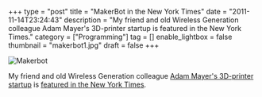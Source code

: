 +++
type = "post"
title = "MakerBot in the New York Times"
date = "2011-11-14T23:24:43"
description = "My friend and old Wireless Generation colleague Adam Mayer's 3D-printer startup is featured in the New York Times."
category = ["Programming"]
tag = []
enable_lightbox = false
thumbnail = "makerbot1.jpg"
draft = false
+++

<p><img style="display:block; margin-left:auto; margin-right:auto;" src="makerbot1.jpg" title="Makerbot" /></p>
<p>My friend and old Wireless Generation colleague <a href="http://www.makerbot.com/">Adam Mayer's 3D-printer
startup</a> is <a href="http://bits.blogs.nytimes.com/2011/11/13/disruptions-the-3-d-printing-free-for-all/">featured in the New York
Times</a>.</p>
